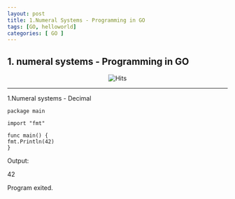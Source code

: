 ```yaml
---
layout: post
title: 1.Numeral Systems - Programming in GO
tags: [GO, helloworld]
categories: [ GO ]
---
```



## 1. numeral systems - Programming in GO

<div style="text-align: center">
    <img src="https://hitcounter.pythonanywhere.com/count/tag.svg?url=https%3A%2F%2Fengineitops.icu%2FDecimal-GO" alt="Hits">
</div>

---

1.Numeral systems -  Decimal

    package main

    import "fmt"

    func main() {
	fmt.Println(42) 
    }

    
Output:    
     
   42

   Program exited.
